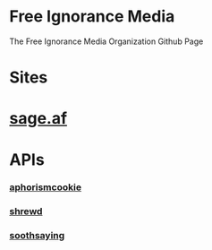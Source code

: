 # Free Ignorance Media

The Free Ignorance Media Organization Github Page

# Sites

# [sage.af](https://sage.af)

# APIs 

### [aphorismcookie](https://github.com/free-ignorance/aphorismcookie)

### [shrewd](https://github.com/free-ignorance/shrewd)

### [soothsaying](https://github.com/free-ignorance/soothsaying)
